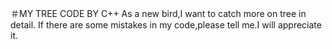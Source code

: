 ＃MY TREE CODE BY C++
As a new bird,I want to catch more on tree in detail.
If there are some mistakes in my code,please tell me.I will appreciate it.
